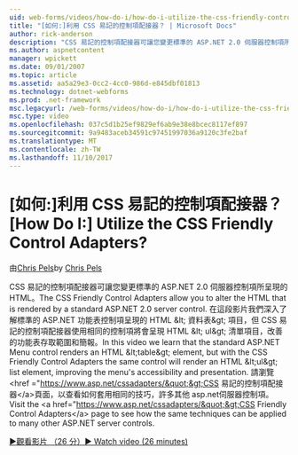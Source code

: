 ```yaml
---
uid: web-forms/videos/how-do-i/how-do-i-utilize-the-css-friendly-control-adapters
title: "[如何:]利用 CSS 易記的控制項配接器？ | Microsoft Docs"
author: rick-anderson
description: "CSS 易記的控制項配接器可讓您變更標準的 ASP.NET 2.0 伺服器控制項所呈現的 HTML。 在這段影片我們了解 stan..."
ms.author: aspnetcontent
manager: wpickett
ms.date: 09/01/2007
ms.topic: article
ms.assetid: aa5a29e3-0cc2-4cc0-986d-e845dbf01813
ms.technology: dotnet-webforms
ms.prod: .net-framework
msc.legacyurl: /web-forms/videos/how-do-i/how-do-i-utilize-the-css-friendly-control-adapters
msc.type: video
ms.openlocfilehash: 037c5d1b25ef9829ef6ab9e38e8bcec8117ef897
ms.sourcegitcommit: 9a9483aceb34591c97451997036a9120c3fe2baf
ms.translationtype: MT
ms.contentlocale: zh-TW
ms.lasthandoff: 11/10/2017
---
```

<a name="how-do-i-utilize-the-css-friendly-control-adapters"></a><span data-ttu-id="8b4c5-105">[如何:]利用 CSS 易記的控制項配接器？</span><span class="sxs-lookup"><span data-stu-id="8b4c5-105">[How Do I:] Utilize the CSS Friendly Control Adapters?</span></span>
====================
<span data-ttu-id="8b4c5-106">由[Chris Pels](https://twitter.com/chrispels)</span><span class="sxs-lookup"><span data-stu-id="8b4c5-106">by [Chris Pels](https://twitter.com/chrispels)</span></span>

<span data-ttu-id="8b4c5-107">CSS 易記的控制項配接器可讓您變更標準的 ASP.NET 2.0 伺服器控制項所呈現的 HTML。</span><span class="sxs-lookup"><span data-stu-id="8b4c5-107">The CSS Friendly Control Adapters allow you to alter the HTML that is rendered by a standard ASP.NET 2.0 server control.</span></span> <span data-ttu-id="8b4c5-108">在這段影片我們深入了解標準的 ASP.NET 功能表控制項呈現的 HTML &amp;lt; 資料表&amp;gt; 項目，但 CSS 易記的控制項配接器使用相同的控制項將會呈現 HTML &amp;lt; ul&amp;gt; 清單項目，改善的功能表存取範圍和簡報。</span><span class="sxs-lookup"><span data-stu-id="8b4c5-108">In this video we learn that the standard ASP.NET Menu control renders an HTML &amp;lt;table&amp;gt; element, but with the CSS Friendly Control Adapters the same control will render an HTML &amp;lt;ul&amp;gt; list element, improving the menu's accessibility and presentation.</span></span> <span data-ttu-id="8b4c5-109">請瀏覽&lt;href =&quot;https://www.asp.net/cssadapters/&quot;&gt;CSS 易記的控制項配接器&lt;/a&gt;頁面，以查看如何套用相同的技巧，許多其他 asp.net伺服器控制項。</span><span class="sxs-lookup"><span data-stu-id="8b4c5-109">Visit the &lt;a href=&quot;https://www.asp.net/cssadapters/&quot;&gt;CSS Friendly Control Adapters&lt;/a&gt; page to see how the same techniques can be applied to many other ASP.NET server controls.</span></span>

[<span data-ttu-id="8b4c5-110">&#9654;觀看影片 （26 分）</span><span class="sxs-lookup"><span data-stu-id="8b4c5-110">&#9654; Watch video (26 minutes)</span></span>](https://channel9.msdn.com/Blogs/ASP-NET-Site-Videos/how-do-i-utilize-the-css-friendly-control-adapters)
